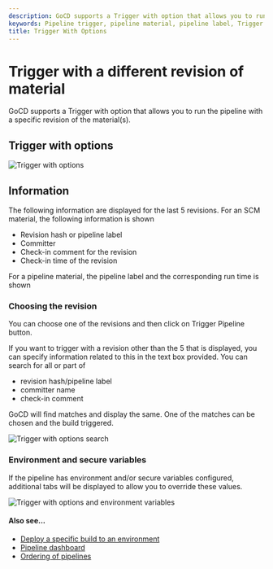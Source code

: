 ```yaml
---
description: GoCD supports a Trigger with option that allows you to run the pipeline with a specific revision of the material(s).
keywords: Pipeline trigger, pipeline material, pipeline label, Trigger with options
title: Trigger With Options
---
```


# Trigger with a different revision of material

GoCD supports a Trigger with option that allows you to run the pipeline with a specific revision of the material(s).

## Trigger with options

![Trigger with options](../images/trigger_with_options.png)

## Information

The following information are displayed for the last 5 revisions. For an SCM material, the following information is shown

-   Revision hash or pipeline label
-   Committer
-   Check-in comment for the revision
-   Check-in time of the revision

For a pipeline material, the pipeline label and the corresponding run time is shown

### Choosing the revision

You can choose one of the revisions and then click on Trigger Pipeline button.

If you want to trigger with a revision other than the 5 that is displayed, you can specify information related to this in the text box provided. You can search for all or part of

-   revision hash/pipeline label
-   committer name
-   check-in comment

GoCD will find matches and display the same. One of the matches can be chosen and the build triggered.

![Trigger with options search](../images/trigger_with_options_search.png)

### Environment and secure variables

If the pipeline has environment and/or secure variables configured, additional tabs will be displayed to allow you to override these values.

![Trigger with options and environment variables](../images/trigger_with_options_environment.png)

#### Also see...

-   [Deploy a specific build to an environment](../faq/deploy_a_specific_build_to_an_environment.html)
-   [Pipeline dashboard](../navigation/pipelines_dashboard_page.html)
-   [Ordering of pipelines](../faq/ordering_of_pipelines.html)
